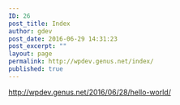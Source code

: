 ```yaml
---
ID: 26
post_title: Index
author: gdev
post_date: 2016-06-29 14:31:23
post_excerpt: ""
layout: page
permalink: http://wpdev.genus.net/index/
published: true
---
```

http://wpdev.genus.net/2016/06/28/hello-world/  